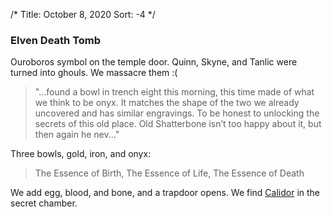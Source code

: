 /*
Title: October 8, 2020
Sort: -4
*/

### Elven Death Tomb

Ouroboros symbol on the temple door. Quinn, Skyne, and Tanlic were turned into ghouls. We massacre them :(

> "...found a bowl in trench eight this morning, this time made
> of what we think to be onyx. It matches the shape of the two
> we already uncovered and has similar engravings. To be honest
> to unlocking the secrets of this old place. Old Shatterbone isn’t
> too happy about it, but then again he nev..."

Three bowls, gold, iron, and onyx:

> The Essence of Birth, The Essence of Life, The Essence of Death

We add egg, blood, and bone, and a trapdoor opens. We find [Calidor](%base_url%/people/calidor) in the secret chamber.